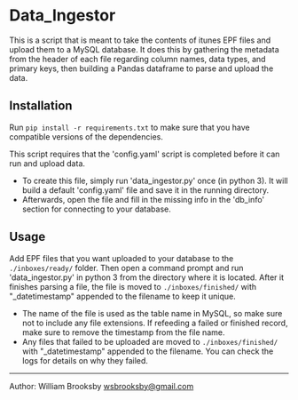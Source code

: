 # Data_Ingestor

This is a script that is meant to take the contents of itunes EPF files and upload them to a MySQL database.
It does this by gathering the metadata from the header of each file regarding column names, data types, and primary keys,
then building a Pandas dataframe to parse and upload the data.

## Installation
Run `pip install -r requirements.txt` to make sure that you have compatible versions of the dependencies.

This script requires that the 'config.yaml' script is completed before it can run and upload data.
- To create this file, simply run 'data_ingestor.py' once (in python 3). It will build a default 'config.yaml' file and save it in the running directory.
- Afterwards, open the file and fill in the missing info in the 'db_info' section for connecting to your database.


## Usage
Add EPF files that you want uploaded to your database to the `./inboxes/ready/` folder. Then open a command prompt and run 'data_ingestor.py' in python 3 from the directory where it is located. After it finishes parsing a file, the file is moved to `./inboxes/finished/` with "_datetimestamp" appended to the filename to keep it unique.
- The name of the file is used as the table name in MySQL, so make sure not to include any file extensions. If refeeding a failed or finished record, make sure to remove the timestamp from the file name.
- Any files that failed to be uploaded are moved to `./inboxes/finished/` with "_datetimestamp" appended to the filename. You can check the logs for details on why they failed.
	
----------------------------------
Author: William Brooksby
wsbrooksby@gmail.com
